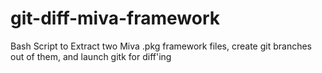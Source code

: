 # git-diff-miva-framework
Bash Script to Extract two Miva .pkg framework files, create git branches out of them, and launch gitk for diff'ing
